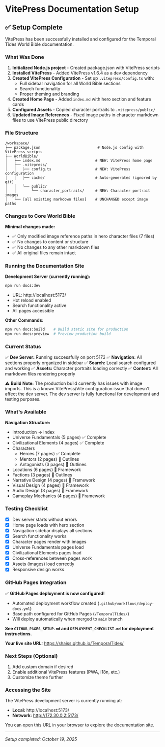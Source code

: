 # VitePress Documentation Setup

## ✅ Setup Complete

VitePress has been successfully installed and configured for the Temporal Tides World Bible documentation.

### What Was Done

1. **Initialized Node.js project** - Created package.json with VitePress scripts
2. **Installed VitePress** - Added VitePress v1.6.4 as a dev dependency
3. **Created VitePress Configuration** - Set up `.vitepress/config.ts` with:
   - Full sidebar navigation for all World Bible sections
   - Search functionality
   - Proper theming and branding
4. **Created Home Page** - Added `index.md` with hero section and feature cards
5. **Configured Assets** - Copied character portraits to `.vitepress/public/`
6. **Updated Image References** - Fixed image paths in character markdown files to use VitePress public directory

### File Structure

```
/workspace/
├── package.json                          # Node.js config with VitePress scripts
├── WorldBible/
│   ├── index.md                         # NEW: VitePress home page
│   ├── .vitepress/
│   │   ├── config.ts                    # NEW: VitePress configuration
│   │   ├── cache/                       # Auto-generated (ignored by git)
│   │   └── public/
│   │       └── character_portraits/     # NEW: Character portrait images
│   └── [all existing markdown files]    # UNCHANGED except image paths
```

### Changes to Core World Bible

**Minimal changes made:**
- ✅ Only modified image reference paths in hero character files (7 files)
- ✅ No changes to content or structure
- ✅ No changes to any other markdown files
- ✅ All original files remain intact

### Running the Documentation Site

**Development Server (currently running):**
```bash
npm run docs:dev
```
- URL: http://localhost:5173/
- Hot reload enabled
- Search functionality active
- All pages accessible

**Other Commands:**
```bash
npm run docs:build    # Build static site for production
npm run docs:preview  # Preview production build
```

### Current Status

✅ **Dev Server:** Running successfully on port 5173
✅ **Navigation:** All sections properly organized in sidebar
✅ **Search:** Local search configured and working
✅ **Assets:** Character portraits loading correctly
✅ **Content:** All markdown files rendering properly

⚠️ **Build Note:** The production build currently has issues with image imports. This is a known VitePress/Vite configuration issue that doesn't affect the dev server. The dev server is fully functional for development and testing purposes.

### What's Available

**Navigation Structure:**
- Introduction → Index
- Universe Fundamentals (5 pages) ✅ Complete
- Civilizational Elements (4 pages) ✅ Complete  
- Characters
  - Heroes (7 pages) ✅ Complete
  - Mentors (2 pages) 📝 Outlines
  - Antagonists (3 pages) 📝 Outlines
- Locations (6 pages) 📝 Framework
- Factions (3 pages) 📝 Outlines
- Narrative Design (4 pages) 📝 Framework
- Visual Design (4 pages) 📝 Framework
- Audio Design (3 pages) 📝 Framework
- Gameplay Mechanics (4 pages) 📝 Framework

### Testing Checklist

- [x] Dev server starts without errors
- [x] Home page loads with hero section
- [x] Navigation sidebar displays all sections
- [x] Search functionality works
- [x] Character pages render with images
- [x] Universe Fundamentals pages load
- [x] Civilizational Elements pages load
- [x] Cross-references between pages work
- [x] Assets (images) load correctly
- [x] Responsive design works

### GitHub Pages Integration

✅ **GitHub Pages deployment is now configured!**

- Automated deployment workflow created (`.github/workflows/deploy-docs.yml`)
- Base path configured for GitHub Pages (`/TemporalTides/`)
- Will deploy automatically when merged to `main` branch

**See `GITHUB_PAGES_SETUP.md` and `DEPLOYMENT_CHECKLIST.md` for deployment instructions.**

**Your live site URL:** https://shaiss.github.io/TemporalTides/

### Next Steps (Optional)

1. Add custom domain if desired
2. Enable additional VitePress features (PWA, i18n, etc.)
3. Customize theme further

### Accessing the Site

The VitePress development server is currently running at:
- **Local:** http://localhost:5173/
- **Network:** http://172.30.0.2:5173/

You can open this URL in your browser to explore the documentation site.

---

*Setup completed: October 19, 2025*

